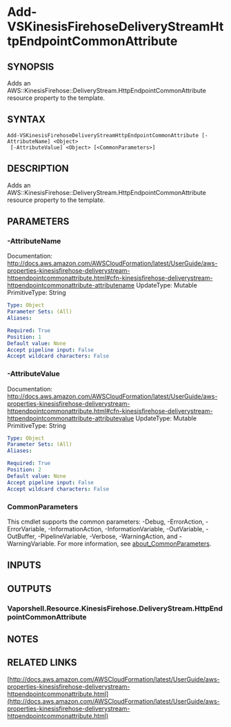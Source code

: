 # Add-VSKinesisFirehoseDeliveryStreamHttpEndpointCommonAttribute

## SYNOPSIS
Adds an AWS::KinesisFirehose::DeliveryStream.HttpEndpointCommonAttribute resource property to the template.

## SYNTAX

```
Add-VSKinesisFirehoseDeliveryStreamHttpEndpointCommonAttribute [-AttributeName] <Object>
 [-AttributeValue] <Object> [<CommonParameters>]
```

## DESCRIPTION
Adds an AWS::KinesisFirehose::DeliveryStream.HttpEndpointCommonAttribute resource property to the template.

## PARAMETERS

### -AttributeName
Documentation: http://docs.aws.amazon.com/AWSCloudFormation/latest/UserGuide/aws-properties-kinesisfirehose-deliverystream-httpendpointcommonattribute.html#cfn-kinesisfirehose-deliverystream-httpendpointcommonattribute-attributename
UpdateType: Mutable
PrimitiveType: String

```yaml
Type: Object
Parameter Sets: (All)
Aliases:

Required: True
Position: 1
Default value: None
Accept pipeline input: False
Accept wildcard characters: False
```

### -AttributeValue
Documentation: http://docs.aws.amazon.com/AWSCloudFormation/latest/UserGuide/aws-properties-kinesisfirehose-deliverystream-httpendpointcommonattribute.html#cfn-kinesisfirehose-deliverystream-httpendpointcommonattribute-attributevalue
UpdateType: Mutable
PrimitiveType: String

```yaml
Type: Object
Parameter Sets: (All)
Aliases:

Required: True
Position: 2
Default value: None
Accept pipeline input: False
Accept wildcard characters: False
```

### CommonParameters
This cmdlet supports the common parameters: -Debug, -ErrorAction, -ErrorVariable, -InformationAction, -InformationVariable, -OutVariable, -OutBuffer, -PipelineVariable, -Verbose, -WarningAction, and -WarningVariable. For more information, see [about_CommonParameters](http://go.microsoft.com/fwlink/?LinkID=113216).

## INPUTS

## OUTPUTS

### Vaporshell.Resource.KinesisFirehose.DeliveryStream.HttpEndpointCommonAttribute
## NOTES

## RELATED LINKS

[http://docs.aws.amazon.com/AWSCloudFormation/latest/UserGuide/aws-properties-kinesisfirehose-deliverystream-httpendpointcommonattribute.html](http://docs.aws.amazon.com/AWSCloudFormation/latest/UserGuide/aws-properties-kinesisfirehose-deliverystream-httpendpointcommonattribute.html)

